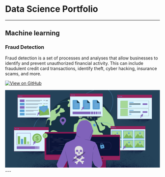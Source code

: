 # Data Science Portfolio
---
## Machine learning

### Fraud Detection

Fraud detection is a set of processes and analyses that allow businesses to identify and prevent unauthorized financial activity. This can include fraudulent credit card transactions, identify theft, cyber hacking, insurance scams, and more.

[![View on GitHub](https://img.shields.io/badge/GitHub-View_on_GitHub-blue?logo=GitHub)]((https://github.com/royamrita23/fraud_detection.git))

<center><img src="/assets/img/fraud_detection.jpg"/></center>
---

